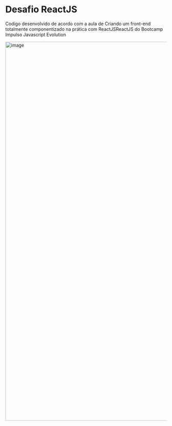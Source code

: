 # Desafio ReactJS
Codigo desenvolvido de acordo com a aula de Criando um front-end totalmente componentizado na prática com ReactJSReactJS do Bootcamp Impulso Javascript Evolution  

<img width="1181" alt="image" src="https://user-images.githubusercontent.com/91018515/177011825-4df15ee3-56e3-4f3f-9d1d-693bd452db3b.png">
